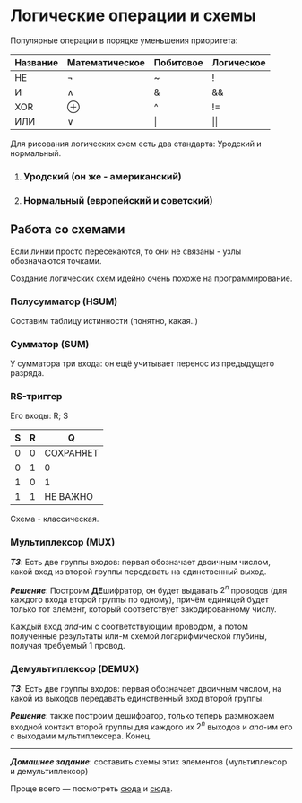 # Логические операции и схемы

Популярные операции в порядке уменьшения приоритета:

| Название | Математическое | Побитовое | Логическое |
| -------- | -------------- | --------- | ---------- |
| НЕ       | $\lnot$        | ~         | !          |
| И        | $\land$        | &         | &&         |
| XOR      | $\oplus$       | ^         | !=         |
| ИЛИ      | $\lor$         | \|        | \|\|       |



Для рисования логических схем есть два стандарта: Уродский и нормальный.

1. ### Уродский (он же - американский)



2. ### Нормальный (европейский и советский)



## Работа со схемами

Если линии просто пересекаются, то они не связаны - узлы обозначаются точками.

Создание логических схем идейно очень похоже на программирование.

### Полусумматор (HSUM)

Составим таблицу истинности (понятно, какая..)

### Сумматор (SUM)

У сумматора три входа: он ещё учитывает перенос из предыдущего разряда.

### RS-триггер

Его входы: R; S

| S    | R    | Q         |
| ---- | ---- | --------- |
| 0    | 0    | СОХРАНЯЕТ |
| 0    | 1    | 0         |
| 1    | 0    | 1         |
| 1    | 1    | НЕ ВАЖНО  |

Схема - классическая.



### Мультиплексор (MUX)

***ТЗ***: Есть две группы входов: первая обозначает двоичным числом, какой вход из второй группы передавать на единственный выход.

***Решение***: Построим **ДЕ**шифратор, он будет выдавать $2^n$ проводов (для каждого входа второй группы по одному), причём единицей будет только тот элемент, который соответствует закодированному числу.

Каждый вход $and$-им с соответствующим проводом, а потом полученные результаты или-м схемой логарифмической глубины, получая требуемый 1 провод.

### Демультиплексор (DEMUX)

***ТЗ***: Есть две группы входов: первая обозначает двоичным числом, на какой из выходов передавать единственный вход второй группы.

***Решение***: также построим дешифратор, только теперь размножаем входной контакт второй группы для каждого их $2^n$ выходов и $and$-им его с выходами мультиплексера. Конец. 

___

***Домашнее задание***: составить схемы этих элементов (мультиплексор и демультиплексор)

Проще всего — посмотреть [сюда](https://neerc.ifmo.ru/wiki/index.php?title=%D0%A8%D0%B8%D1%84%D1%80%D0%B0%D1%82%D0%BE%D1%80_%D0%B8_%D0%B4%D0%B5%D1%88%D0%B8%D1%84%D1%80%D0%B0%D1%82%D0%BE%D1%80) и [сюда](https://neerc.ifmo.ru/wiki/index.php?title=%D0%9C%D1%83%D0%BB%D1%8C%D1%82%D0%B8%D0%BF%D0%BB%D0%B5%D0%BA%D1%81%D0%BE%D1%80_%D0%B8_%D0%B4%D0%B5%D0%BC%D1%83%D0%BB%D1%8C%D1%82%D0%B8%D0%BF%D0%BB%D0%B5%D0%BA%D1%81%D0%BE%D1%80).


